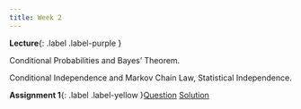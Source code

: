 ```yaml
---
title: Week 2
---
```


 **Lecture**{: .label .label-purple }

Conditional Probabilities and Bayes’ Theorem.

Conditional Independence and Markov Chain Law, Statistical Independence.

  **Assignment 1**{: .label .label-yellow }[Question](../assets/lectures/Q1.pdf) [Solution](../assets/lectures/Q1-sol.pdf)
